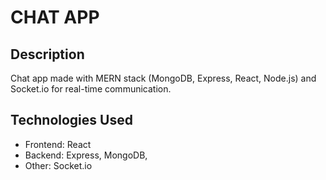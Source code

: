 # CHAT APP

## Description
Chat app made with MERN stack (MongoDB, Express, React, Node.js) and Socket.io for real-time communication.

## Technologies Used
- Frontend: React
- Backend:  Express, MongoDB,
- Other:  Socket.io

